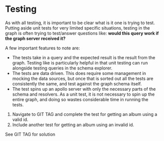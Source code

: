 # Testing

As with all testing, it is important to be clear what is it one is trying to test. Putting aside unit tests for very limited specific situations, testing in the graph is often trying to test/answer questions like: **would this query work if the graph server received it?**

A few important features to note are:
- The tests take in a query and the expected result is the result from the graph. Testing like is particularly helpful in that unit testing can run alongside testing queries in the schema explorer.
- The tests are data driven. This does require some management in mocking the data sources, but once that is sorted out all the tests are consistently the same, and test against the graph schema itself.
- The test spins up an apollo server with only the necessary parts of the schema and resolvers. As a unit test, it is not necessary to spin up the entire graph, and doing so wastes considerable time in running the tests.

1. Navigate to GIT TAG and complete the test for getting an album using a valid id.
2. Include another test for getting an album using an invalid id.

See GIT TAG for solution